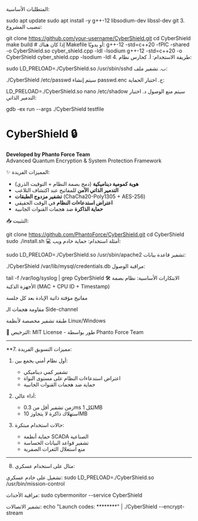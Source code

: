 المتطلبات الأساسية:

sudo apt update
sudo apt install -y g++-12 libsodium-dev libssl-dev git
3. تنصيب المشروع:

git clone https://github.com/your-username/CyberShield.git
cd CyberShield
make build  # إذا كان هناك Makefile
 أو يدويًا:
g++-12 -std=c++20 -fPIC -shared -o CyberShield.so cyber_shield.cpp -ldl -lsodium
g++-12 -std=c++20 -o CyberShield cyber_shield.cpp -lsodium -ldl
4. طريقة الاستخدام:
أ. كحارس نظام:

sudo LD_PRELOAD=./CyberShield.so /usr/sbin/sshd
ب. تشفير ملف:

./CyberShield /etc/passwd
 سيتم إنشاء passwd.enc
ج. اختبار الحماية:

LD_PRELOAD=./CyberShield.so nano /etc/shadow
 سيتم منع الوصول
د. اختبار التدمير الذاتي:

gdb -ex run --args ./CyberShield testfile

# CyberShield 🔒
**Developed by Phanto Force Team**  
Advanced Quantum Encryption & System Protection Framework

 ✨ المميزات الفريدة:
- **هوية كمومية ديناميكية** (دمج بصمة النظام + التوقيت الذري)
- **التدمير الذاتي الآمن** للمفاتيح عند اكتشاف التلاعب
- **تشفير مزدوج الطبقات** (ChaCha20-Poly1305 + AES-256)
- **اعتراض استدعاءات النظام** في الوقت الحقيقي
- **حماية الذاكرة** ضد هجمات القنوات الجانبية

 📥 التثبيت:

git clone https://github.com/PhantoForce/CyberShield.git
cd CyberShield
sudo ./install.sh
💻 أمثلة استخدام:
حماية خادم ويب:

sudo LD_PRELOAD=./CyberShield.so /usr/sbin/apache2
تشفير قاعدة بيانات:

./CyberShield /var/lib/mysql/credentials.db
مراقبة الوصول:

tail -f /var/log/syslog | grep CyberShield
🛠️ الابتكارات الأساسية:
نظام بصمة الأجهزة الذكية (MAC + CPU ID + Timestamp)

مفاتيح مؤقتة ذاتية الإبادة بعد كل جلسة

مقاومة هجمات الـ Side-channel

طبقة تشفير مخصصة لأنظمة Linux/Windows

📜 الترخيص:
MIT License - طور بواسطة Phanto Force Team



---


 **7. مميزات التسويق الفريدة:

1. أول نظام أمني يجمع بين:
   - تشفير كمي ديناميكي
   - اعتراض استدعاءات النظام على مستوى النواة
   - حماية ضد هجمات القنوات الجانبية

2. أداء عالي:
   - زمن تشفير أقل من 0.3ms لكل 1MB
   - استهلاك ذاكرة لا يتجاوز 10MB

3. حالات استخدام مبتكرة:
   - حماية أنظمة SCADA الصناعية
   - تشفير قواعد البيانات الحساسة
   - منع استغلال الثغرات الصفرية

---

 8. مثال على استخدام عسكري:


 تشغيل على خادم عسكري:
sudo LD_PRELOAD=./CyberShield.so /usr/bin/mission-control

 مراقبة الأحداث:
sudo cybermonitor --service CyberShield

 تشفير الاتصالات:
echo "Launch codes: ********" | ./CyberShield --encrypt-stream

